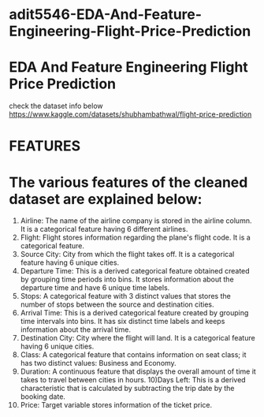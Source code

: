 # adit5546-EDA-And-Feature-Engineering-Flight-Price-Prediction
# EDA And Feature Engineering Flight Price Prediction

check the dataset info below https://www.kaggle.com/datasets/shubhambathwal/flight-price-prediction

# FEATURES

# The various features of the cleaned dataset are explained below:

1. Airline: The name of the airline company is stored in the airline column. It is a categorical feature having 6 different airlines.
2. Flight: Flight stores information regarding the plane's flight code. It is a categorical feature.
3. Source City: City from which the flight takes off. It is a categorical feature having 6 unique cities.
4. Departure Time: This is a derived categorical feature obtained created by grouping time periods into bins. It stores information about the departure time and have 6 unique time labels.
5. Stops: A categorical feature with 3 distinct values that stores the number of stops between the source and destination cities.
6. Arrival Time: This is a derived categorical feature created by grouping time intervals into bins. It has six distinct time labels and keeps information about the arrival time.
7. Destination City: City where the flight will land. It is a categorical feature having 6 unique cities.
8. Class: A categorical feature that contains information on seat class; it has two distinct values: Business and Economy.
9. Duration: A continuous feature that displays the overall amount of time it takes to travel between cities in hours. 10)Days Left: This is a derived characteristic that is calculated by subtracting the trip date by the
booking date.
10. Price: Target variable stores information of the ticket price.
